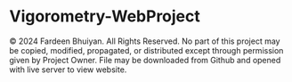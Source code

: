 # Vigorometry-WebProject
© 2024 Fardeen Bhuiyan. All Rights Reserved.
No part of this project may be copied, modified, propagated, or distributed except through permission given by Project Owner.
File may be downloaded from Github and opened with live server to view website.
